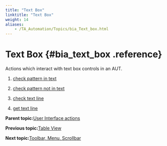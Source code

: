 ```yaml
--- 
title: "Text Box"
linktitle: "Text Box"
weight: 14
aliases: 
    - /TA_Automation/Topics/bia_Text_box.html
---
```

# Text Box {#bia_text_box .reference}

Actions which interact with text box controls in an AUT.

1.  [check pattern in text](../../TA_Automation/Topics/bia_check_pattern_in_text.html)  

2.  [check pattern not in text](../../TA_Automation/Topics/bia_check_pattern_not_in_text.html)  

3.  [check text line](../../TA_Automation/Topics/bia_check_text_line.html)  

4.  [get text line](../../TA_Automation/Topics/bia_get_text_line.html)  


**Parent topic:**[User Interface actions](../../TA_Automation/Topics/bia_User_Interface.html)

**Previous topic:**[Table View](../../TA_Automation/Topics/bia_table_view.html)

**Next topic:**[Toolbar, Menu, Scrollbar](../../TA_Automation/Topics/bia_Toolbar_Menu_Scrollbar.html)

